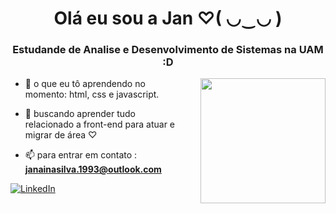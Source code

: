 
<h1 align="center">Olá eu sou a Jan ♡( ◡‿◡ )
 </h1>
<h3 align="center">Estudande de Analise e Desenvolvimento de Sistemas na UAM :D</h3>
<img align="right" height="200" style="margin-left: 25px" src="https://i.pinimg.com/originals/47/37/f3/4737f384e164cab17788950cca6a312c.gif"/>
     
- 🌱 o que eu tô aprendendo no momento: html, css e javascript.

- 📝 buscando aprender tudo relacionado a front-end para atuar e migrar de área ♡

- 📫 para entrar em contato : **janainasilva.1993@outlook.com** 

[![LinkedIn](https://img.shields.io/badge/LinkedIn-0077B5?style=for-the-badge&logo=linkedin&logoColor=white)](https://www.linkedin.com/in/janaina-silva-986675214/)





